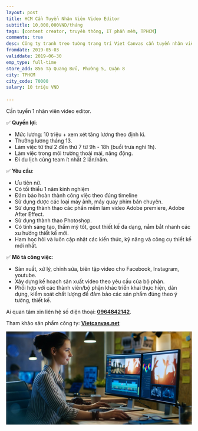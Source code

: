 ```yaml
---
layout: post
title: HCM Cần Tuyển Nhân Viên Video Editor
subtitle: 10,000,000VND/tháng
tags: [content creator, truyền thông, IT phần mềm, TPHCM]
comments: true
desc: Công ty tranh treo tường trang trí Viet Canvas cần tuyển nhân viên video editor. Thu nhập ổn định 10 triệu/ tháng (tuỳ theo năng lực làm việc)
fromdate: 2019-05-03
validdate: 2019-06-30
emp_type: full-time
store_add: 856 Tạ Quang Bửu, Phường 5, Quận 8
city: TPHCM
city_code: 70000
salary: 10 triệu VND

---
```


Cần tuyển 1 nhân viên video editor.

✅ **Quyền lợi**:

- Mức lương: 10 triệu + xem xét tăng lương theo định kì. 
- Thưởng lương tháng 13.
- Làm việc từ thứ 2 đến thứ 7 từ 9h - 18h (buổi trưa nghỉ 1h).
- Làm việc trong môi trường thoải mái, năng động.
- Đi du lịch cùng team ít nhất 2 lần/năm.

✅ **Yêu cầu**:

- Ưu tiên nữ.
- Có tối thiểu 1 năm kinh nghiệm
- Đảm bảo hoàn thành công việc theo đúng timeline
- Sử dụng được các loại máy ảnh, máy quay phim bán chuyên.
- Sử dụng thành thạo các phần mềm làm video Adobe premiere, Adobe After Effect.
- Sử dụng thành thạo Photoshop.
- Có tính sáng tạo, thẩm mỹ tốt, gout thiết kế đa dạng, nắm bắt nhanh các xu hướng thiết kế mới.
- Ham học hỏi và luôn cập nhật các kiến thức, kỹ năng và công cụ thiết kế mới nhất.

✅ **Mô tả công việc**:

- Sản xuất, xử lý, chỉnh sửa, biên tập video cho Facebook, Instagram, youtube.
- Xây dựng kế hoạch sản xuất video theo yêu cầu của bộ phận. 
- Phối hợp với các thành viên/bộ phận khác triển khai thực hiện, dàn dựng, kiểm soát chất lượng để đảm bảo các sản phẩm đúng theo ý tưởng, thiết kế.

Ai quan tâm xin liên hệ số điện thoại: [**0964842142**](tel:0964842142).

Tham khảo sản phẩm công ty: [**Vietcanvas.net**](https://vietcanvas.net)

![Video Editor](/img/video-editor.jpeg)